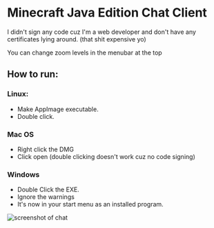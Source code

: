 # Minecraft Java Edition Chat Client

I didn't sign any code cuz I'm a web developer and don't have any certificates lying around. (that shit expensive yo)

You can change zoom levels in the menubar at the top

## How to run: 
### Linux: 
- Make AppImage executable.
- Double click.
### Mac OS
- Right click the DMG
- Click open (double clicking doesn't work cuz no code signing)
### Windows
- Double Click the EXE.
- Ignore the warnings
- It's now in your start menu as an installed program.

![screenshot of chat](http://i.rdthrne.com/dfe5855b8d.png)
